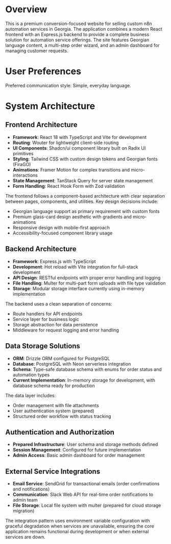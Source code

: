# Overview

This is a premium conversion-focused website for selling custom n8n automation services in Georgia. The application combines a modern React frontend with an Express.js backend to provide a complete business solution for automation service offerings. The site features Georgian language content, a multi-step order wizard, and an admin dashboard for managing customer requests.

# User Preferences

Preferred communication style: Simple, everyday language.

# System Architecture

## Frontend Architecture
- **Framework**: React 18 with TypeScript and Vite for development
- **Routing**: Wouter for lightweight client-side routing
- **UI Components**: Shadcn/ui component library built on Radix UI primitives
- **Styling**: Tailwind CSS with custom design tokens and Georgian fonts (FiraGO)
- **Animations**: Framer Motion for complex transitions and micro-interactions
- **State Management**: TanStack Query for server state management
- **Form Handling**: React Hook Form with Zod validation

The frontend follows a component-based architecture with clear separation between pages, components, and utilities. Key design decisions include:
- Georgian language support as primary requirement with custom fonts
- Premium glass-card design aesthetic with gradients and micro-animations
- Responsive design with mobile-first approach
- Accessibility-focused component library usage

## Backend Architecture
- **Framework**: Express.js with TypeScript
- **Development**: Hot reload with Vite integration for full-stack development
- **API Design**: RESTful endpoints with proper error handling and logging
- **File Handling**: Multer for multi-part form uploads with file type validation
- **Storage**: Modular storage interface currently using in-memory implementation

The backend uses a clean separation of concerns:
- Route handlers for API endpoints
- Service layer for business logic
- Storage abstraction for data persistence
- Middleware for request logging and error handling

## Data Storage Solutions
- **ORM**: Drizzle ORM configured for PostgreSQL
- **Database**: PostgreSQL with Neon serverless integration
- **Schema**: Type-safe database schema with enums for order status and automation types
- **Current Implementation**: In-memory storage for development, with database schema ready for production

The data layer includes:
- Order management with file attachments
- User authentication system (prepared)
- Structured order workflow with status tracking

## Authentication and Authorization
- **Prepared Infrastructure**: User schema and storage methods defined
- **Session Management**: Configured for future implementation
- **Admin Access**: Basic admin dashboard for order management

## External Service Integrations
- **Email Service**: SendGrid for transactional emails (order confirmations and notifications)
- **Communication**: Slack Web API for real-time order notifications to admin team
- **File Storage**: Local file system with multer (prepared for cloud storage migration)

The integration pattern uses environment variable configuration with graceful degradation when services are unavailable, ensuring the core application remains functional during development or when external services are down.